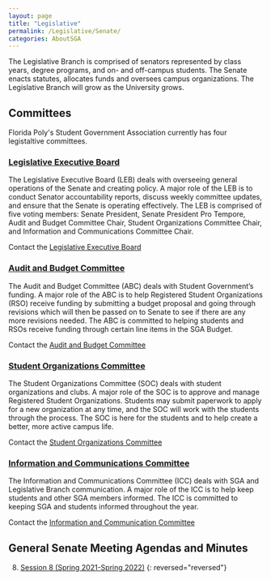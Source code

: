 ```yaml
---
layout: page
title: "Legislative"
permalink: /Legislative/Senate/
categories: AboutSGA
---
```


The Legislative Branch is comprised of senators represented by class years, degree programs, and on- and off-campus students. The Senate enacts statutes, allocates funds and oversees campus organizations. The Legislative Branch will grow as the University grows.

## Committees

Florida Poly's Student Government Association currently has four legistaltive committees.

### [Legislative Executive Board](/Legislative/LEB/)
The Legislative Executive Board (LEB) deals with overseeing general operations of the Senate and creating policy. A major role of the LEB is to conduct Senator accountability reports, discuss weekly committee updates, and ensure that the Senate is operating effectively. The LEB is comprised of five voting members: Senate President, Senate President Pro Tempore, Audit and Budget Committee Chair, Student Organizations Committee Chair, and Information and Communications Committee Chair. 

Contact the [Legislative Executive Board](mailto:senate@floridapoly.edu)

### [Audit and Budget Committee](/Legislative/ABC/)
The Audit and Budget Committee (ABC) deals with Student Government’s funding. A major role of the ABC is to help Registered Student Organizations (RSO) receive funding by submitting a budget proposal and going through revisions which will then be passed on to Senate to see if there are any more revisions needed. The ABC is committed to helping students and RSOs receive funding through certain line items in the SGA Budget.

Contact the [Audit and Budget Committee](mailto:ABC@floridapoly.edu)

### [Student Organizations Committee](/Legislative/SOC/)
The Student Organizations Committee (SOC) deals with student organizations and clubs. A major role of the SOC is to approve and manage Registered Student Organizations. Students may submit paperwork to apply for a new organization at any time, and the SOC will work with the students through the process. The SOC is here for the students and to help create a better, more active campus life.

Contact the [Student Organizations Committee](mailto:SOC@floridapoly.edu)

### [Information and Communications Committee](/Legislative/ICC/)
The Information and Communications Committee (ICC) deals with SGA and Legislative Branch communication. A major role of the ICC is to help keep students and other SGA members informed. The ICC is committed to keeping SGA and students informed throughout the year.

Contact the [Information and Communication Committee](mailto:ICC@floridapoly.edu)

## General Senate Meeting Agendas and Minutes

8. [Session 8 (Spring 2021-Spring 2022)](/Legislative/Senate/Session8/)
{: reversed="reversed"}